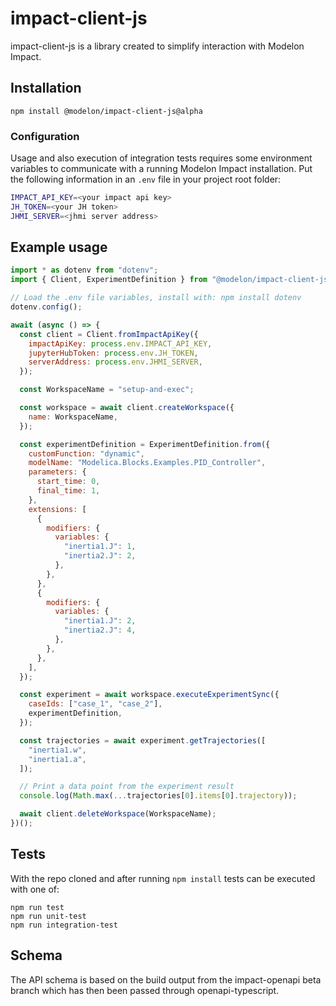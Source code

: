 # impact-client-js

impact-client-js is a library created to simplify interaction with Modelon Impact.

## Installation

`npm install @modelon/impact-client-js@alpha`

### Configuration

Usage and also execution of integration tests requires some environment variables to communicate with a running Modelon Impact installation.
Put the following information in an `.env` file in your project root folder:

```bash
IMPACT_API_KEY=<your impact api key>
JH_TOKEN=<your JH token>
JHMI_SERVER=<jhmi server address>
```

## Example usage

```JavaScript
import * as dotenv from "dotenv";
import { Client, ExperimentDefinition } from "@modelon/impact-client-js";

// Load the .env file variables, install with: npm install dotenv
dotenv.config();

await (async () => {
  const client = Client.fromImpactApiKey({
    impactApiKey: process.env.IMPACT_API_KEY,
    jupyterHubToken: process.env.JH_TOKEN,
    serverAddress: process.env.JHMI_SERVER,
  });

  const WorkspaceName = "setup-and-exec";

  const workspace = await client.createWorkspace({
    name: WorkspaceName,
  });

  const experimentDefinition = ExperimentDefinition.from({
    customFunction: "dynamic",
    modelName: "Modelica.Blocks.Examples.PID_Controller",
    parameters: {
      start_time: 0,
      final_time: 1,
    },
    extensions: [
      {
        modifiers: {
          variables: {
            "inertia1.J": 1,
            "inertia2.J": 2,
          },
        },
      },
      {
        modifiers: {
          variables: {
            "inertia1.J": 2,
            "inertia2.J": 4,
          },
        },
      },
    ],
  });

  const experiment = await workspace.executeExperimentSync({
    caseIds: ["case_1", "case_2"],
    experimentDefinition,
  });

  const trajectories = await experiment.getTrajectories([
    "inertia1.w",
    "inertia1.a",
  ]);

  // Print a data point from the experiment result
  console.log(Math.max(...trajectories[0].items[0].trajectory));

  await client.deleteWorkspace(WorkspaceName);
})();
```

## Tests

With the repo cloned and after running `npm install` tests can be executed with one of:

```
npm run test
npm run unit-test
npm run integration-test
```

## Schema

The API schema is based on the build output from the impact-openapi beta branch which has then been passed through openapi-typescript.
